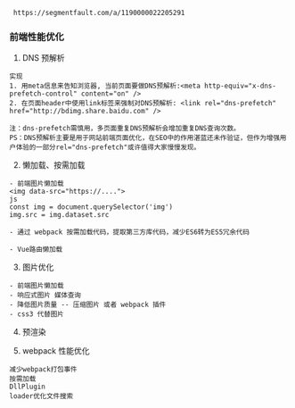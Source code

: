 ```
 https://segmentfault.com/a/1190000022205291
```

### 前端性能优化
1. DNS 预解析
``` 
实现
1. 用meta信息来告知浏览器, 当前页面要做DNS预解析:<meta http-equiv="x-dns-prefetch-control" content="on" />
2. 在页面header中使用link标签来强制对DNS预解析: <link rel="dns-prefetch" href="http://bdimg.share.baidu.com" />

注：dns-prefetch需慎用，多页面重复DNS预解析会增加重复DNS查询次数。
PS：DNS预解析主要是用于网站前端页面优化，在SEO中的作用湛蓝还未作验证，但作为增强用户体验的一部分rel="dns-prefetch"或许值得大家慢慢发现。
```

2. 懒加载、按需加载
```
- 前端图片懒加载
<img data-src="https://....">
js
const img = document.querySelector('img')
img.src = img.dataset.src

- 通过 webpack 按需加载代码，提取第三方库代码，减少ES6转为ES5冗余代码

- Vue路由懒加载
```

3. 图片优化
```
- 前端图片懒加载
- 响应式图片 媒体查询
- 降低图片质量 -- 压缩图片 或者 webpack 插件
- css3 代替图片
```

4. 预渲染

5. webpack 性能优化
```
减少webpack打包事件
按需加载
DllPlugin
loader优化文件搜索
```


